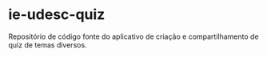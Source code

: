# ie-udesc-quiz
Repositório de código fonte do aplicativo de criação e compartilhamento de quiz de temas diversos.

